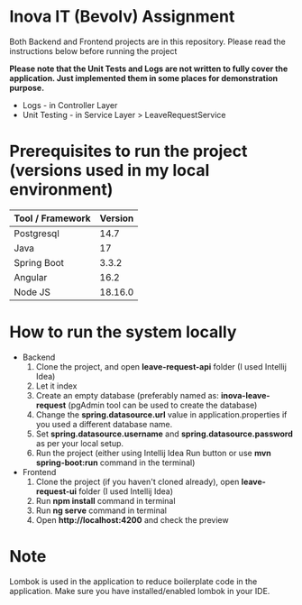 # Inova IT (Bevolv) Assignment
Both Backend and Frontend projects are in this repository. Please read the instructions below before running the project

**Please note that the Unit Tests and Logs are not written to fully cover the application. Just implemented them in some places for demonstration purpose.**
  - Logs - in Controller Layer
  - Unit Testing - in Service Layer > LeaveRequestService

# Prerequisites to run the project (versions used in my local environment)
Tool / Framework | Version
--- | ---
Postgresql | 14.7
Java | 17
Spring Boot | 3.3.2
Angular | 16.2
Node JS | 18.16.0

# How to run the system locally
- Backend
    1. Clone the project, and open **leave-request-api** folder (I used Intellij Idea)
    2. Let it index
    3. Create an empty database (preferably named as: **inova-leave-request** (pgAdmin tool can be used to create the database)
    4. Change the **spring.datasource.url** value in application.properties if you used a different database name.
    5. Set **spring.datasource.username** and **spring.datasource.password** as per your local setup.
    6. Run the project (either using Intellij Idea Run button or use **mvn spring-boot:run** command in the terminal)
- Frontend
    1. Clone the project (if you haven't cloned already), open **leave-request-ui** folder (I used Intellij Idea)
    2. Run **npm install** command in terminal
    3. Run **ng serve** command in terminal
    4. Open **http://localhost:4200** and check the preview

# Note
Lombok is used in the application to reduce boilerplate code in the application. Make sure you have installed/enabled lombok in your IDE.
